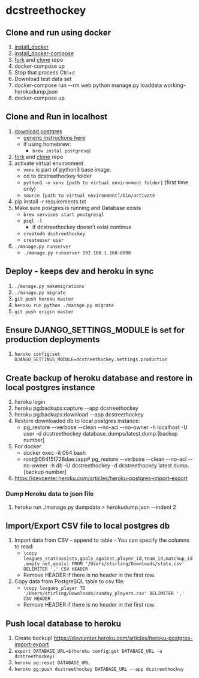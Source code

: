 # dcstreethockey

## Clone and run using docker

1. [install_docker](https://docs.docker.com/engine/installation/)
1. [install_docker-compose](https://docs.docker.com/compose/install/)
1. [fork](https://help.github.com/articles/fork-a-repo/) and [clone](https://help.github.com/articles/cloning-a-repository/) repo
1. docker-compose up
1. Stop that process Ctrl+c
1. Download test data set
1. docker-compose run --rm web python manage.py loaddata working-herokudump.json
1. docker-compose up 

## Clone and Run in localhost

1. [download postgres](https://www.enterprisedb.com/downloads/postgres-postgresql-downloads#linux)
   - [generic instructions here](https://www.postgresql.org/download/linux/)
   - if using homebrew: 
      - ```brew instal postgresql```
1. [fork](https://help.github.com/articles/fork-a-repo/) and [clone](https://help.github.com/articles/cloning-a-repository/) repo
1. activate virtual environment 
   - ```venv``` is part of python3 base image.
   - cd to dcstreethockey folder
   - ```python3 -m venv [path to virtual environment folder]``` (first time only)
   - ```source [path to virtual environment]/bin/activate```
1. pip install -r requirements.txt
1. Make sure postgres is running and Database exists
   - ```brew services start postgresql```
   - ```psql -l``` 
      - if dcstreethockey doesn't exist continue
   - ```createdb dcstreethockey```
   - ```createuser user```
1. ```./manage.py runserver```
   - ```./manage.py runserver 192.168.1.168:8000```

## Deploy - keeps dev and heroku in sync

1. ```./manage.py makemigrations```
1. ```./manage.py migrate```
1. ```git push heroku master```
1. ```heroku run python ./manage.py migrate```
1. ```git push origin master```

## Ensure DJANGO_SETTINGS_MODULE is set for production deployments

1. ```heroku config:set DJANGO_SETTINGS_MODULE=dcstreethockey.settings.production```

## Create backup of heroku database and restore in local postgres instance

1. heroku login
1. heroku pg:backups:capture --app dcstreethockey
1. heroku pg:backups:download --app dcstreethockey
1. Restore downloaded db to local postgres instance: 
   - pg_restore --verbose --clean --no-acl --no-owner -h localhost -U user -d dcstreethockey database_dumps/latest.dump.[backup number]
1. For docker
   - docker exec -it 064 bash
   - root@06415f728dae:/app# pg_restore --verbose --clean --no-acl --no-owner -h db -U dcstreethockey -d dcstreethockey latest.dump.[backup number]
1. <https://devcenter.heroku.com/articles/heroku-postgres-import-export>

### Dump Heroku data to json file

1. heroku run ./manage.py dumpdata > herokudump.json --indent 2

## Import/Export CSV file to local postgres db

1. Import data from CSV - append to table - You can specify the columns to read:
   - ```\copy leagues_stat(assists,goals_against,player_id,team_id,matchup_id,empty_net,goals) FROM '/Users/stirling/Downloads/stats.csv' DELIMITER ',' CSV HEADER```
   - Remove HEADER if there is no header in the first row.
1. Copy data from PostgreSQL table to csv file:
   - ```\copy leagues_player TO '/Users/stirling/Downloads/sunday_players.csv' DELIMITER ',' CSV HEADER```
   - Remove HEADER if there is no header in the first row.
   
## Push local database to heroku

1. Create backup! <https://devcenter.heroku.com/articles/heroku-postgres-import-export>
1. ```export DATABASE_URL=$(heroku config:get DATABASE_URL -a dcstreethockey)```
1. ```heroku pg:reset DATABASE_URL```
1. ```heroku pg:push dcstreethockey DATABASE_URL --app dcstreethockey```
